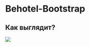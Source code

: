 # Behotel-Bootstrap
## Как выглядит?
![](https://sun9-19.userapi.com/impg/UIkuEL80sEW66wwL7xo8Xv098AB3SWdvhD3ejg/GJaprmBuLJg.jpg?size=62x1080&quality=96&sign=26c5f096d32a28e6696480bdd3b229ab&type=album)
